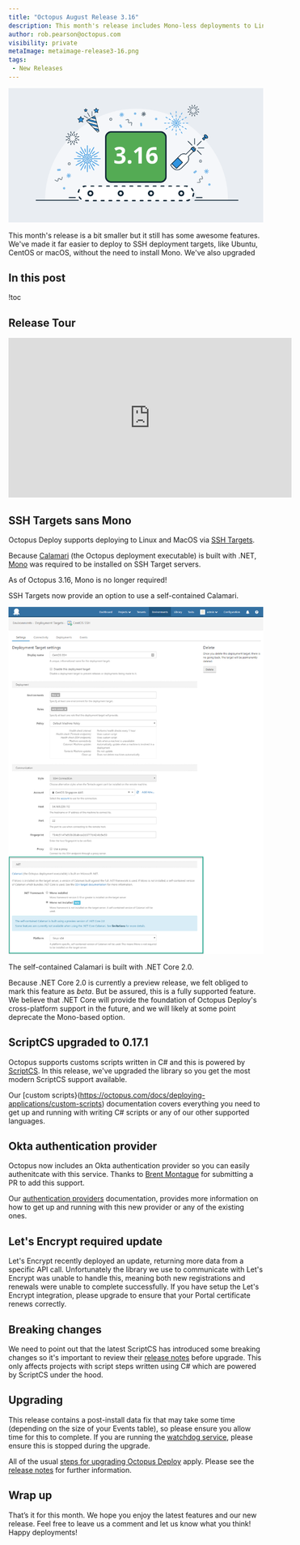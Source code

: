 ```yaml
---
title: "Octopus August Release 3.16"
description: This month's release includes Mono-less deployments to Linux and Mac, updated ScriptCS support, bug fixes and more.
author: rob.pearson@octopus.com
visibility: private
metaImage: metaimage-release3-16.png
tags:
 - New Releases
---
```


![Octopus 3.16 release announcement](blogimage-release-3-16.png)

This month's release is a bit smaller but it still has some awesome features. We've made it far easier to deploy to SSH deployment targets, like Ubuntu, CentOS or macOS, without the need to install Mono.  We've also upgraded 



## In this post

!toc

## Release Tour

<iframe width="560" height="315" src="https://www.youtube.com/embed/TODO" frameborder="0" allowfullscreen></iframe>

## SSH Targets sans Mono 

Octopus Deploy supports deploying to Linux and MacOS via [SSH Targets](https://octopus.com/docs/deployment-targets/ssh-targets).

Because [Calamari](https://octopus.com/docs/api-and-integration/calamari) (the Octopus deployment executable) is built with .NET, [Mono](http://www.mono-project.com/) was required to be installed on SSH Target servers.

As of Octopus 3.16, Mono is no longer required!

SSH Targets now provide an option to use a self-contained Calamari.   

![SSH Target .NET Settings](ssh-mono-not-installed.png "width=500")

The self-contained Calamari is built with .NET Core 2.0.

Because .NET Core 2.0 is currently a preview release, we felt obliged to mark this feature as _beta_.  But be assured, this is a fully supported feature.  We believe that .NET Core will provide the foundation of Octopus Deploy's cross-platform support in the future, and we will likely at some point deprecate the Mono-based option. 

## ScriptCS upgraded to 0.17.1

Octopus supports customs scripts written in C# and this is powered by [ScriptCS](http://scriptcs.net/).  In this release, we've upgraded the library so you get the most modern ScriptCS support available.  

Our [custom scripts}(https://octopus.com/docs/deploying-applications/custom-scripts) documentation covers everything you need to get up and running with writing C# scripts or any of our other supported languages.

## Okta authentication provider

Octopus now includes an Okta authentication provider so you can easily authenitcate with this service.  Thanks to [Brent Montague](https://github.com/brentm5) for submitting a PR to add this support.  

Our [authentication providers](https://octopus.com/docs/administration/authentication-providers) documentation, provides more information on how to get up and running with this new provider or any of the existing ones.

## Let's Encrypt required update

Let's Encrypt recently deployed an update, returning more data from a specific API call. Unfortunately the library we use to communicate with Let's Encrypt was unable to handle this, meaning both new registrations and renewals were unable to complete successfully. If you have setup the Let's Encrypt integration, please upgrade to ensure that your Portal certificate renews correctly.

## Breaking changes

We need to point out that the latest ScriptCS has introduced some breaking changes so it's important to review their [release notes](https://github.com/scriptcs/scriptcs/releases/tag/v0.17.0) before upgrade.  This only affects projects with script steps written using C# which are powered by ScriptCS under the hood.  

## Upgrading

This release contains a post-install data fix that may take some time (depending on the size of your Events table), so please ensure you allow time for this to complete. If you are running the [watchdog service](https://octopus.com/docs/administration/service-watchdog), please ensure this is stopped during the upgrade.

All of the usual [steps for upgrading Octopus Deploy](https://octopus.com/docs/administration/upgrading) apply. Please see the [release notes](https://octopus.com/downloads/compare?to=3.16.0) for further information.

## Wrap up

That’s it for this month. We hope you enjoy the latest features and our new release. Feel free to leave us a comment and let us know what you think!  Happy deployments!
